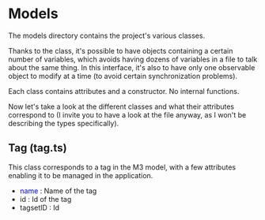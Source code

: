 # Models

The models directory contains the project's various classes.

Thanks to the class, it's possible to have objects containing a certain number of variables, which avoids having dozens of variables in a file to talk about the same thing. 
In this interface, it's also to have only one observable object to modify at a time (to avoid certain synchronization problems).

Each class contains attributes and a constructor. No internal functions.

Now let's take a look at the different classes and what their attributes correspond to (I invite you to have a look at the file anyway, as I won't be describing the types specifically).

## Tag (tag.ts)

This class corresponds to a tag in the M3 model, with a few attributes enabling it to be managed in the application.

- <span style="color:blue">name</span> : Name of the tag
- id : Id of the tag
- tagsetID : Id
